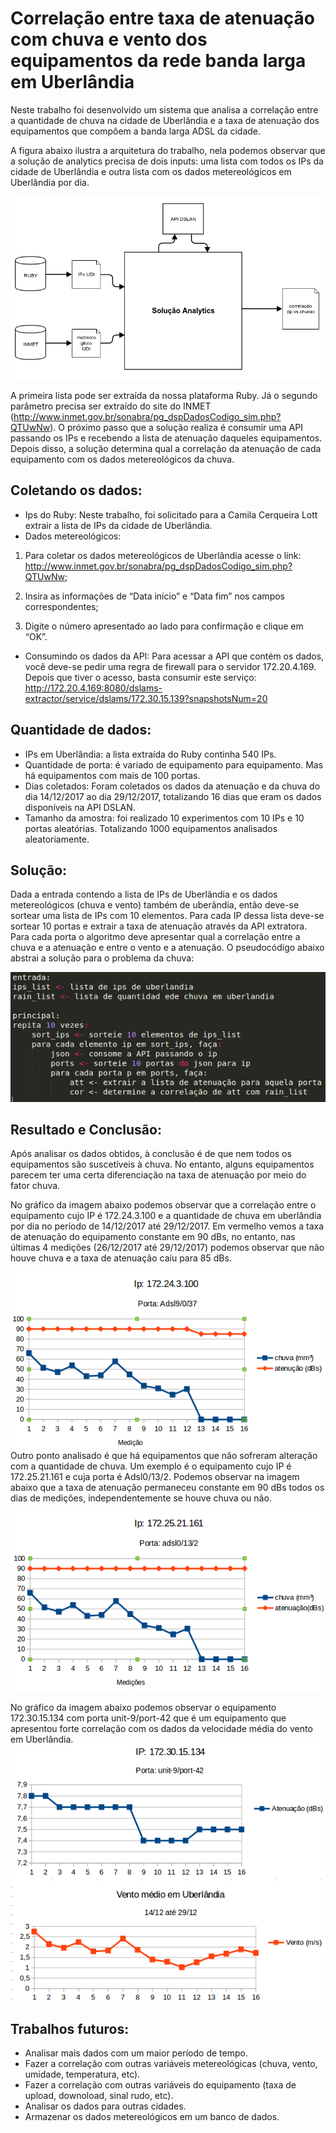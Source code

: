 # Correlação entre taxa de atenuação com chuva e vento dos equipamentos da rede banda larga em Uberlândia

Neste trabalho foi desenvolvido um sistema que analisa a correlação entre a quantidade de chuva na cidade de Uberlândia e a taxa de atenuação dos equipamentos que compõem a banda larga ADSL da cidade.

A figura abaixo ilustra a arquitetura do trabalho, nela podemos observar que a solução de analytics precisa de dois inputs: uma lista com todos os IPs da cidade de Uberlândia e outra lista com os dados metereológicos em Uberlândia por dia.

![Arquitetura](images/arquitetura_solucao.png)

A primeira lista pode ser extraída da nossa plataforma Ruby. Já o segundo parâmetro precisa ser extraído do site do INMET (http://www.inmet.gov.br/sonabra/pg_dspDadosCodigo_sim.php?QTUwNw). O próximo passo que a solução realiza é consumir uma API passando os IPs e recebendo a lista de atenuação daqueles equipamentos. Depois disso, a solução determina qual a correlação da atenuação de cada equipamento com os dados metereológicos da chuva.

## Coletando os dados:
- Ips do Ruby: Neste trabalho, foi solicitado para a Camila Cerqueira Lott extrair a lista de IPs da cidade de Uberlândia.
- Dados metereológicos:

1) Para coletar os dados metereológicos de Uberlândia acesse o link: http://www.inmet.gov.br/sonabra/pg_dspDadosCodigo_sim.php?QTUwNw;

2) Insira as informações de “Data início” e “Data fim” nos campos correspondentes;

3) Digite o número apresentado ao lado para confirmação e clique em “OK”.

- Consumindo os dados da API:
Para acessar a API que contém os dados, você deve-se pedir uma regra de firewall para o servidor 172.20.4.169. Depois que tiver o acesso, basta consumir este serviço: http://172.20.4.169:8080/dslams-extractor/service/dslams/172.30.15.139?snapshotsNum=20

## Quantidade de dados:
- IPs em Uberlândia: a lista extraída do Ruby continha 540 IPs.
- Quantidade de porta: é variado de equipamento para equipamento. Mas há equipamentos com mais de 100 portas.
- Dias coletados: Foram coletados os dados da atenuação e da chuva do dia 14/12/2017 ao dia 29/12/2017, totalizando 16 dias que eram os dados disponíveis na API DSLAN.
- Tamanho da amostra: foi realizado 10 experimentos com 10 IPs e 10 portas aleatórias. Totalizando 1000 equipamentos analisados aleatoriamente.

## Solução:
Dada a entrada contendo a lista de IPs de Uberlândia e os dados metereológicos (chuva e vento) também de uberândia, então deve-se sortear uma lista de IPs com 10 elementos. Para cada IP dessa lista deve-se sortear 10 portas e extrair a taxa de atenuação através da API extratora. Para cada porta o algoritmo deve apresentar qual a correlação entre a chuva e a atenuação e entre o vento e a atenuação. O pseudocódigo abaixo abstrai a solução para o problema da chuva:

![pseudo](images/pseudo-codigo.png)

## Resultado e Conclusão:
Após analisar os dados obtidos, à conclusão é de que nem todos os equipamentos são suscetíveis à chuva. No entanto, alguns equipamentos parecem ter uma certa diferenciação na taxa de atenuação por meio do fator chuva.

No gráfico da imagem abaixo podemos observar que a correlação entre o equipamento cujo IP é 172.24.3.100 e a quantidade de chuva em uberlândia por dia no período de 14/12/2017 até 29/12/2017. Em vermelho vemos a taxa de atenuação do equipamento constante em 90 dBs, no entanto, nas últimas 4 medições (26/12/2017 até 29/12/2017) podemos observar que não houve chuva e a taxa de atenuação caiu para 85 dBs.

![corr](images/medicoes.png)
Outro ponto analisado é que há equipamentos que não sofreram alteração com a quantidade de chuva. Um exemplo é o equipamento cujo IP é 172.25.21.161 e cuja porta é Adsl0/13/2. Podemos observar na imagem abaixo que a taxa de atenuação permaneceu constante em 90 dBs todos os dias de medições, independentemente se houve chuva ou não.

![corr2](images/imagem4.png)

No gráfico da imagem abaixo podemos observar o equipamento 172.30.15.134 com porta unit-9/port-42 que é um equipamento que apresentou forte correlação com os dados da velocidade média do vento em Uberlândia.
![corr3](images/vento.png)


## Trabalhos futuros:
- Analisar mais dados com um maior período de tempo.
- Fazer a correlação com outras variáveis metereológicas (chuva, vento, umidade, temperatura, etc).
- Fazer a correlação com outras variáveis do equipamento (taxa de upload, downoload, sinal rudo, etc).
- Analisar os dados para outras cidades.
- Armazenar os dados metereológicos em um banco de dados.
